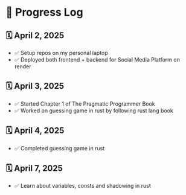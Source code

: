 # 📅 Progress Log

## 🗓️ April 2, 2025

- ✅ Setup repos on my personal laptop
- ✅ Deployed both frontend + backend for Social Media Platform on render

## 🗓️ April 3, 2025

- ✅ Started Chapter 1 of The Pragmatic Programmer Book
- ✅ Worked on guessing game in rust by following rust lang book

## 🗓️ April 4, 2025

- ✅ Completed guessing game in rust

## 🗓️ April 7, 2025

- ✅ Learn about variables, consts and shadowing in rust
